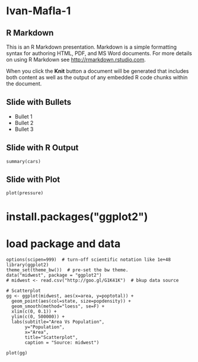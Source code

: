 # Ivan-Mafla-1
## R Markdown

This is an R Markdown presentation. Markdown is a simple formatting syntax for authoring HTML, PDF, and MS Word documents. For more details on using R Markdown see <http://rmarkdown.rstudio.com>.

When you click the **Knit** button a document will be generated that includes both content as well as the output of any embedded R code chunks within the document.

## Slide with Bullets

- Bullet 1
- Bullet 2
- Bullet 3

## Slide with R Output

```{r cars, echo = TRUE}
summary(cars)
```

## Slide with Plot

```{r pressure}
plot(pressure)
```

# install.packages("ggplot2")
# load package and data
```{r}
options(scipen=999)  # turn-off scientific notation like 1e+48
library(ggplot2)
theme_set(theme_bw())  # pre-set the bw theme.
data("midwest", package = "ggplot2")
# midwest <- read.csv("http://goo.gl/G1K41K")  # bkup data source

# Scatterplot
gg <- ggplot(midwest, aes(x=area, y=poptotal)) + 
  geom_point(aes(col=state, size=popdensity)) + 
  geom_smooth(method="loess", se=F) + 
  xlim(c(0, 0.1)) + 
  ylim(c(0, 500000)) + 
  labs(subtitle="Area Vs Population", 
       y="Population", 
       x="Area", 
       title="Scatterplot", 
       caption = "Source: midwest")

plot(gg)

